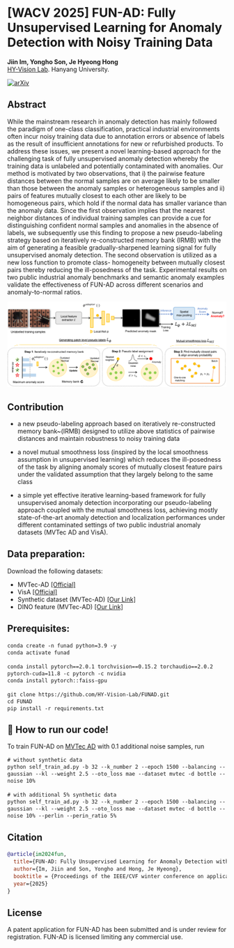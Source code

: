 # [WACV 2025] FUN-AD: Fully Unsupervised Learning for Anomaly Detection with Noisy Training Data

<b>Jiin Im, Yongho Son, Je Hyeong Hong</b>
<br>[HY-Vision Lab](https://sites.google.com/view/hyvision). Hanyang University.<br>

<a href="https://arxiv.org/abs/2411.16110">
    <img src="https://img.shields.io/badge/arXiv-2407.02286-red?logo=arXiv" alt="arXiv">
  </a>


## Abstract
While the mainstream research in anomaly detection
has mainly followed the paradigm of one-class classification,
practical industrial environments often incur noisy training data
due to annotation errors or absence of labels as the result
of insufficient annotations for new or refurbished products.
To address these issues, we present a novel learning-based
approach for the challenging task of fully unsupervised anomaly
detection whereby the training data is unlabeled and potentially
contaminated with anomalies. Our method is motivated by two
observations, that i) the pairwise feature distances between the
normal samples are on average likely to be smaller than those
between the anomaly samples or heterogeneous samples and ii)
pairs of features mutually closest to each other are likely to be
homogeneous pairs, which hold if the normal data has smaller
variance than the anomaly data. Since the first observation
implies that the nearest neighbor distances of individual training
samples can provide a cue for distinguishing confident normal
samples and anomalies in the absence of labels, we subsequently
use this finding to propose a new pseudo-labeling strategy
based on iteratively re-constructed memory bank (IRMB) with
the aim of generating a feasible gradually-sharpened learning
signal for fully unsupervised anomaly detection. The second
observation is utilized as a new loss function to promote class-
homogeneity between mutually closest pairs thereby reducing
the ill-posedness of the task. Experimental results on two public
industrial anomaly benchmarks and semantic anomaly examples
validate the effectiveness of FUN-AD across different scenarios
and anomaly-to-normal ratios.

![image](assets/funad_overall_framework.png)

## Contribution
- a new pseudo-labeling approach based on iteratively re-constructed memory bank~(IRMB) designed to utilize above statistics of pairwise distances and maintain robustness to noisy training data

- a novel mutual smoothness loss (inspired by the local smoothness assumption in unsupervised learning) which reduces the ill-posedness of the task by aligning anomaly scores of mutually closest feature pairs under the validated assumption that they largely belong to the same class

- a simple yet effective iterative learning-based framework for fully unsupervised anomaly detection incorporating our pseudo-labeling approach coupled with the mutual smoothness loss, achieving mostly state-of-the-art anomaly detection and localization performances under different contaminated settings of two public industrial anomaly datasets (MVTec AD and VisA).

## Data preparation:
Download the following datasets:
- MVTec-AD [[Official]](https://www.mvtec.com/company/research/datasets/mvtec-ad/)
- VisA [[Official]](https://github.com/amazon-science/spot-diff)
- Synthetic dataset (MVTec-AD) [[Our Link]](https://drive.google.com/file/d/19JvHr4rwuNaU6Dgmk-Kf9NwsuZvOmIMn/view?usp=sharing)
- DINO feature (MVTec-AD) [[Our Link]](https://drive.google.com/file/d/12WaHebolz6Z2AqXXOIjVxVx94eij3MLF/view?usp=sharing)

## Prerequisites:
````
conda create -n funad python=3.9 -y
conda activate funad

conda install pytorch==2.0.1 torchvision==0.15.2 torchaudio==2.0.2 pytorch-cuda=11.8 -c pytorch -c nvidia
conda install pytorch::faiss-gpu

git clone https://github.com/HY-Vision-Lab/FUNAD.git
cd FUNAD
pip install -r requirements.txt
````


## 🏃 How to run our code!
To train FUN-AD on [MVTec AD](https://www.mvtec.com/company/research/datasets/mvtec-ad) with 0.1 additional noise samples, run

````
# without synthetic data
python self_train_ad.py -b 32 --k_number 2 --epoch 1500 --balancing --gaussian --kl --weight 2.5 --oto_loss mae --dataset mvtec -d bottle --noise 10%

# with additional 5% synthetic data
python self_train_ad.py -b 32 --k_number 2 --epoch 1500 --balancing --gaussian --kl --weight 2.5 --oto_loss mae --dataset mvtec -d bottle --noise 10% --perlin --perin_ratio 5%
````



## Citation
```bibtex
@article{im2024fun,
  title={FUN-AD: Fully Unsupervised Learning for Anomaly Detection with Noisy Training Data},
  author={Im, Jiin and Son, Yongho and Hong, Je Hyeong},
  booktitle = {Proceedings of the IEEE/CVF winter conference on applications of computer vision (WACV)},
  year={2025}
}
```

## License
A patent application for FUN-AD has been submitted and is under review for registration. FUN-AD is licensed limiting any commercial use.

